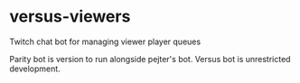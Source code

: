 # versus-viewers
Twitch chat bot for managing viewer player queues

Parity bot is version to run alongside pejter's bot.
Versus bot is unrestricted development.
